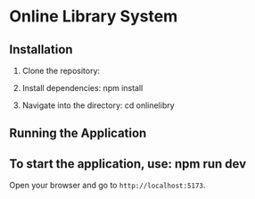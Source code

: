 # Online Library System

## Installation

1. Clone the repository:
3. Install dependencies: npm install

2. Navigate into the directory:
cd onlinelibry

## Running the Application 

## To start the application, use: npm run dev

Open your browser and go to `http://localhost:5173`.